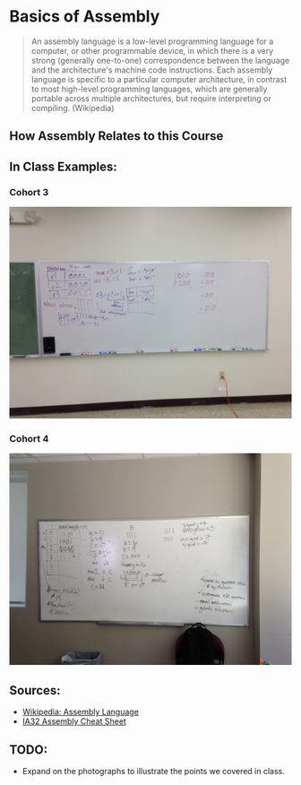 # Basics of Assembly

> An assembly language is a low-level programming language for a computer, or other programmable device, in which there is a very strong (generally one-to-one) correspondence between the language and the architecture's machine code instructions. Each assembly language is specific to a particular computer architecture, in contrast to most high-level programming languages, which are generally portable across multiple architectures, but require interpreting or compiling. (Wikipedia)


## How Assembly Relates to this Course

## In Class Examples:

### Cohort 3
![Integer Overflows](integer-overflows.JPG)

### Cohort 4
![Assembly](IMG_3840.JPG)

## Sources:

* [Wikipedia: Assembly Language](http://en.wikipedia.org/wiki/Assembly_language)
* [IA32 Assembly Cheat Sheet](IA32_Cheat_Sheet.pdf)

## TODO:

* Expand on the photographs to illustrate the points we covered in class.
